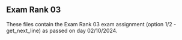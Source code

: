 ## Exam Rank 03

These files contain the Exam Rank 03 exam assignment (option 1/2 - get_next_line) as passed on day 02/10/2024.
